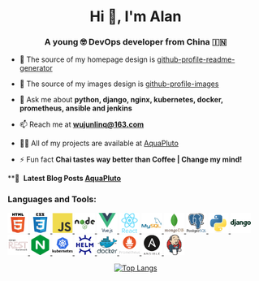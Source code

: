 <h1 align="center">Hi 👋, I'm Alan</h1>

<h3 align="center">A young 🤓 DevOps developer from China 🇮🇳</h3>

- 🤔 The source of my homepage design is [github-profile-readme-generator](https://github.com/rahuldkjain/github-profile-readme-generator)

- 🤔 The source of my images design is [github-profile-images](https://github.com/devicons/devicon/blob/master/icons/)

- 💬 Ask me about **python, django, nginx, kubernetes, docker, prometheus, ansible and jenkins**

- 📫 Reach me at **wujunlinq@163.com**

- 👨‍💻 All of my projects are available at [AquaPluto](https://github.com/AquaPluto?tab=repositories)

- ⚡ Fun fact **Chai tastes way better than Coffee | Change my mind!**


**📕 &nbsp;**Latest Blog Posts [AquaPluto](https://blog.csdn.net/m0_75233142?type=blog)**
<!-- BLOG-POST-LIST:START -->
<!-- BLOG-POST-LIST:END -->


<h3 align="left">Languages and Tools:</h3>
<p align="left">
    <a href="https://www.w3.org/html/" target="_blank"> <img src="https://raw.githubusercontent.com/devicons/devicon/master/icons/html5/html5-original-wordmark.svg" alt="html5" width="40" height="40"/> </a>
    <a href="https://www.w3schools.com/css/" target="_blank"> <img src="https://raw.githubusercontent.com/devicons/devicon/master/icons/css3/css3-original-wordmark.svg" alt="css3" width="40" height="40"/> </a>
    <a href="https://developer.mozilla.org/en-US/docs/Web/JavaScript" target="_blank"> <img src="https://raw.githubusercontent.com/devicons/devicon/master/icons/javascript/javascript-original.svg" alt="javascript" width="40" height="40"/> </a>
      <a href="https://nodejs.org" target="_blank"> <img src="https://raw.githubusercontent.com/devicons/devicon/master/icons/nodejs/nodejs-original-wordmark.svg" alt="nodejs" width="40" height="40"/> </a>
      <a href="https://vuejs.org/" target="_blank"> <img src="https://raw.githubusercontent.com/devicons/devicon/master/icons/vuejs/vuejs-original-wordmark.svg" alt="vuejs" width="40" height="40"/> </a>
      <a href="https://reactjs.org/" target="_blank"> <img src="https://raw.githubusercontent.com/devicons/devicon/master/icons/react/react-original-wordmark.svg" alt="react" width="40" height="40"/> </a>
    <a href="https://www.mysql.com/" target="_blank"> <img src="https://github.com/devicons/devicon/blob/master/icons/mysql/mysql-original-wordmark.svg" alt="mysql" width="40" height="40"/> </a>
    <a href="https://www.mongodb.com/" target="_blank"> <img src="https://raw.githubusercontent.com/devicons/devicon/master/icons/mongodb/mongodb-original-wordmark.svg" alt="mongodb" width="40" height="40"/> </a>
    <a href="https://www.postgresql.org" target="_blank"> <img src="https://raw.githubusercontent.com/devicons/devicon/master/icons/postgresql/postgresql-original-wordmark.svg" alt="postgresql" width="40" height="40"/> </a>
    <a href="https://www.python.org" target="_blank"> <img src="https://raw.githubusercontent.com/devicons/devicon/master/icons/python/python-original.svg" alt="python" width="40" height="40"/> </a>
    <a href="https://docs.djangoproject.com/" target="_blank"> <img src="https://github.com/devicons/devicon/blob/master/icons/django/django-plain-wordmark.svg" alt="django" width="40" height="40"/> </a>
    <a href="https://www.django-rest-framework.org/" target="_blank"> <img src="https://github.com/devicons/devicon/blob/master/icons/djangorest/djangorest-original-wordmark.svg" alt="djangorest" width="40" height="40"/> </a>
    <a href="https://nginx.org/" target="_blank"> <img src="https://github.com/devicons/devicon/blob/master/icons/nginx/nginx-original.svg" alt="nginx" width="40" height="40"/> </a>
    <a href="https://kubernetes.io/" target="_blank"> <img src="https://github.com/devicons/devicon/blob/master/icons/kubernetes/kubernetes-original-wordmark.svg" alt="kubernetes" width="40" height="40"/> </a>
    <a href="https://helm.sh/" target="_blank"> <img src="https://github.com/devicons/devicon/blob/master/icons/helm/helm-original.svg" alt="helm" width="40" height="40"/> </a>
    <a href="https://www.docker.com/" target="_blank"> <img src="https://github.com/devicons/devicon/blob/master/icons/docker/docker-original-wordmark.svg" alt="docker" width="40" height="40"/> </a>
    <a href="https://prometheus.io/" target="_blank"> <img src="https://github.com/devicons/devicon/blob/master/icons/prometheus/prometheus-original-wordmark.svg" alt="prometheus" width="40" height="40"/> </a>
    <a href="https://docs.ansible.com/ansible" target="_blank"> <img src="https://github.com/devicons/devicon/blob/master/icons/ansible/ansible-original-wordmark.svg" alt="ansible" width="40" height="40"/> </a>
    <a href="https://www.jenkins.io/" target="_blank"> <img src="https://github.com/devicons/devicon/blob/master/icons/jenkins/jenkins-original.svg" alt="Jenkins" width="40" height="40"/> </a>
    
<div align="center">
  <a href="https://github-readme-stats.vercel.app/api/top-langs/?username=AquaPluto" target="_blank">
    <img src="https://github-readme-stats.vercel.app/api/top-langs/?username=AquaPluto" alt="Top Langs"/>
  </a>
</div>

<!--
**AquaPluto/AquaPluto** is a ✨ _special_ ✨ repository because its `README.md` (this file) appears on your GitHub profile.

git主页设计参考：https://www.cnblogs.com/PeterJXL/p/18437094

Here are some ideas to get you started:

- 🔭 I’m currently working on ...
- 🌱 I’m currently learning ...
- 👯 I’m looking to collaborate on ...
- 🤔 I’m looking for help with ...
- 💬 Ask me about ...
- 📫 How to reach me: ...
- 😄 Pronouns: ...
- ⚡ Fun fact: ...
-->
